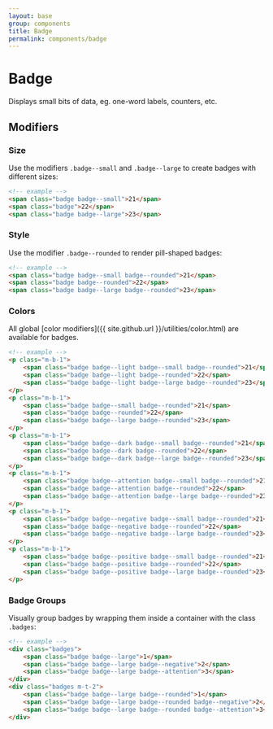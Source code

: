 ```yaml
---
layout: base
group: components
title: Badge
permalink: components/badge
---
```


# Badge

<p class="intro">Displays small bits of data, eg. one-word labels, counters, etc.</p>

## Modifiers

### Size

Use the modifiers `.badge--small` and `.badge--large` to create badges with different sizes:

```html
<!-- example -->
<span class="badge badge--small">21</span>
<span class="badge">22</span>
<span class="badge badge--large">23</span>
```

### Style

Use the modifier `.badge--rounded` to render pill-shaped badges:

```html
<!-- example -->
<span class="badge badge--small badge--rounded">21</span>
<span class="badge badge--rounded">22</span>
<span class="badge badge--large badge--rounded">23</span>
```

### Colors

All global [color modifiers]({{ site.github.url }}/utilities/color.html) are available for badges.

```html
<!-- example -->
<p class="m-b-1">
    <span class="badge badge--light badge--small badge--rounded">21</span>
    <span class="badge badge--light badge--rounded">22</span>
    <span class="badge badge--light badge--large badge--rounded">23</span>
</p>
<p class="m-b-1">
    <span class="badge badge--small badge--rounded">21</span>
    <span class="badge badge--rounded">22</span>
    <span class="badge badge--large badge--rounded">23</span>
</p>
<p class="m-b-1">
    <span class="badge badge--dark badge--small badge--rounded">21</span>
    <span class="badge badge--dark badge--rounded">22</span>
    <span class="badge badge--dark badge--large badge--rounded">23</span>
</p>
<p class="m-b-1">
    <span class="badge badge--attention badge--small badge--rounded">21</span>
    <span class="badge badge--attention badge--rounded">22</span>
    <span class="badge badge--attention badge--large badge--rounded">23</span>
</p>
<p class="m-b-1">
    <span class="badge badge--negative badge--small badge--rounded">21</span>
    <span class="badge badge--negative badge--rounded">22</span>
    <span class="badge badge--negative badge--large badge--rounded">23</span>
</p>
<p class="m-b-1">
    <span class="badge badge--positive badge--small badge--rounded">21</span>
    <span class="badge badge--positive badge--rounded">22</span>
    <span class="badge badge--positive badge--large badge--rounded">23</span>
</p>
```

### Badge Groups

Visually group badges by wrapping them inside a container with the class `.badges`:

```html
<!-- example -->
<div class="badges">
    <span class="badge badge--large">1</span>
    <span class="badge badge--large badge--negative">2</span>
    <span class="badge badge--large badge--attention">3</span>
</div>
<div class="badges m-t-2">
    <span class="badge badge--large badge--rounded">1</span>
    <span class="badge badge--large badge--rounded badge--negative">2</span>
    <span class="badge badge--large badge--rounded badge--attention">3</span>
</div>
```

